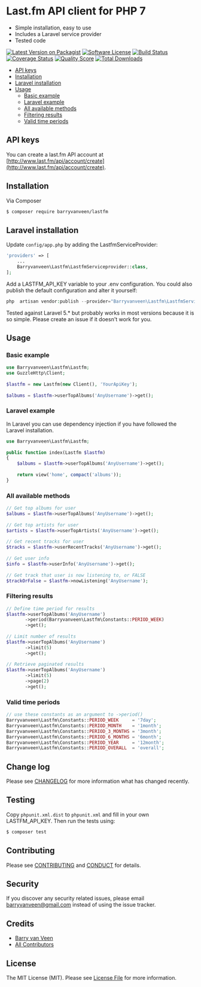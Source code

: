 # Last.fm API client for PHP 7

* Simple installation, easy to use
* Includes a Laravel service provider
* Tested code

[![Latest Version on Packagist][ico-version]][link-packagist]
[![Software License][ico-license]](LICENSE.md)
[![Build Status][ico-travis]][link-travis]
[![Coverage Status][ico-scrutinizer]][link-scrutinizer]
[![Quality Score][ico-code-quality]][link-code-quality]
[![Total Downloads][ico-downloads]][link-downloads]

* [API keys](#api-keys)
* [Installation](#installation)
* [Laravel installation](#laravel-installation)
* [Usage](#usage)
    * [Basic example](#basic-example)
    * [Laravel example](#laravel-example)
    * [All available methods](#all-available-methods)
    * [Filtering results](#filtering-results)
    * [Valid time periods](#valid-time-periods)

## API keys
You can create a last.fm API account at [http://www.last.fm/api/account/create](http://www.last.fm/api/account/create). 

## Installation

Via Composer

``` bash
$ composer require barryvanveen/lastfm
```

## Laravel installation

Update `config/app.php` by adding the LastfmServiceProvider:
```php
'providers' => [
    ...
    Barryvanveen\Lastfm\LastfmServiceprovider::class,
];
```

Add a LASTFM_API_KEY variable to your .env configuration. You could also publish the default configuration and alter it
 yourself:

```php
php  artisan vendor:publish --provider="Barryvanveen\Lastfm\LastfmServiceProvider"
```

Tested against Laravel 5.* but probably works in most versions because it is so simple. Please create an issue if it 
doesn't work for you. 

## Usage

### Basic example
```php
use Barryvanveen\Lastfm\Lastfm;
use GuzzleHttp\Client;
 
$lastfm = new Lastfm(new Client(), 'YourApiKey');
    
$albums = $lastfm->userTopAlbums('AnyUsername')->get();
```

### Laravel example
In Laravel you can use dependency injection if you have followed the Laravel installation.
```php
use Barryvanveen\Lastfm\Lastfm;
 
public function index(Lastfm $lastfm)
{
    $albums = $lastfm->userTopAlbums('AnyUsername')->get();
    
    return view('home', compact('albums'));
}
```

### All available methods
```php
// Get top albums for user
$albums = $lastfm->userTopAlbums('AnyUsername')->get();
 
// Get top artists for user
$artists = $lastfm->userTopArtists('AnyUsername')->get();
 
// Get recent tracks for user
$tracks = $lastfm->userRecentTracks('AnyUsername')->get();
 
// Get user info
$info = $lastfm->userInfo('AnyUsername')->get();
 
// Get track that user is now listening to, or FALSE
$trackOrFalse = $lastfm->nowListening('AnyUsername');                      
```

### Filtering results
```php
// Define time period for results
$lastfm->userTopAlbums('AnyUsername')
       ->period(Barryvanveen\Lastfm\Constants::PERIOD_WEEK)
       ->get();
                  
// Limit number of results
$lastfm->userTopAlbums('AnyUsername')
       ->limit(5)
       ->get();     
                 
// Retrieve paginated results
$lastfm->userTopAlbums('AnyUsername')
       ->limit(5)
       ->page(2)
       ->get();     
```

### Valid time periods
```php
// use these constants as an argument to ->period()
Barryvanveen\Lastfm\Constants::PERIOD_WEEK     = '7day';
Barryvanveen\Lastfm\Constants::PERIOD_MONTH    = '1month';
Barryvanveen\Lastfm\Constants::PERIOD_3_MONTHS = '3month';
Barryvanveen\Lastfm\Constants::PERIOD_6_MONTHS = '6month';
Barryvanveen\Lastfm\Constants::PERIOD_YEAR     = '12month';
Barryvanveen\Lastfm\Constants::PERIOD_OVERALL  = 'overall';
```

## Change log

Please see [CHANGELOG](CHANGELOG.md) for more information what has changed recently.

## Testing
Copy `phpunit.xml.dist` to `phpunit.xml` and fill in your own LASTFM_API_KEY. Then run the tests using:  

``` bash
$ composer test
```

## Contributing

Please see [CONTRIBUTING](CONTRIBUTING.md) and [CONDUCT](CONDUCT.md) for details.

## Security

If you discover any security related issues, please email barryvanveen@gmail.com instead of using the issue tracker.

## Credits

- [Barry van Veen][link-author]
- [All Contributors][link-contributors]

## License

The MIT License (MIT). Please see [License File](LICENSE.md) for more information.

[ico-version]: https://img.shields.io/packagist/v/barryvanveen/lastfm.svg?style=flat-square
[ico-license]: https://img.shields.io/badge/license-MIT-brightgreen.svg?style=flat-square
[ico-travis]: https://img.shields.io/travis/barryvanveen/lastfm/master.svg?style=flat-square
[ico-scrutinizer]: https://img.shields.io/scrutinizer/coverage/g/barryvanveen/lastfm.svg?style=flat-square
[ico-code-quality]: https://img.shields.io/scrutinizer/g/barryvanveen/lastfm.svg?style=flat-square
[ico-downloads]: https://img.shields.io/packagist/dt/barryvanveen/lastfm.svg?style=flat-square

[link-packagist]: https://packagist.org/packages/barryvanveen/lastfm
[link-travis]: https://travis-ci.org/barryvanveen/lastfm
[link-scrutinizer]: https://scrutinizer-ci.com/g/barryvanveen/lastfm/code-structure
[link-code-quality]: https://scrutinizer-ci.com/g/barryvanveen/lastfm
[link-downloads]: https://packagist.org/packages/barryvanveen/lastfm
[link-author]: https://github.com/barryvanveen
[link-contributors]: ../../contributors
